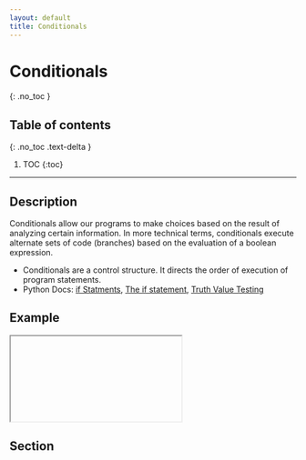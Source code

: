 ```yaml
---
layout: default
title: Conditionals
---
```


# Conditionals
{: .no_toc }
## Table of contents
{: .no_toc .text-delta }

1. TOC
{:toc}

---

## Description
Conditionals allow our programs to make choices based on the result of analyzing certain information. In more technical terms, conditionals execute alternate sets of code (branches) based on the evaluation of a boolean expression.
- Conditionals are a control structure. It directs the order of execution of program statements.
- Python Docs: [if Statments](https://docs.python.org/3/tutorial/controlflow.html#if-statements), [The if statement](https://docs.python.org/3/reference/compound_stmts.html#if), [Truth Value Testing](https://docs.python.org/3/library/stdtypes.html#truth-value-testing)

## Example

<iframe></iframe>

## Section


